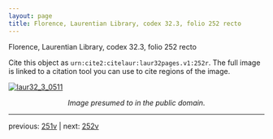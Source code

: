 ```yaml
---
layout: page
title: Florence, Laurentian Library, codex 32.3, folio 252 recto
---
```


Florence, Laurentian Library, codex 32.3, folio 252 recto

Cite this object as `urn:cite2:citelaur:laur32pages.v1:252r`.  The full image is linked to a citation tool you can use to cite regions of the image.

[![laur32_3_0511](http://www.homermultitext.org/iipsrv?IIIF=/project/homer/pyramidal/deepzoom/citelaur/laur32imgs/v1/laur32_3_0511.tif/full/800,/0/default.jpg)](http://www.homermultitext.org/ict2/?urn=urn:cite2:citelaur:laur32imgs.v1:laur32_3_0511) 

<p style="text-align: center; font-style: italic;">Image presumed to in the public domain.</p>

---

previous: [251v](../251v/) | next: [252v](../252v/)
